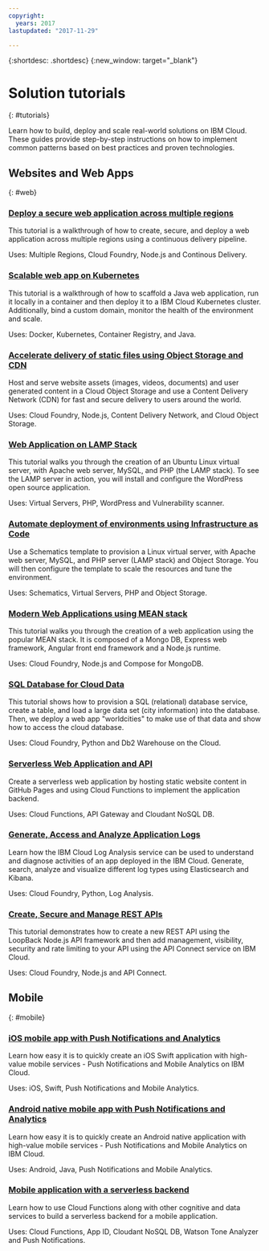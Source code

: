 ```yaml
---
copyright:
  years: 2017
lastupdated: "2017-11-29"

---
```


{:shortdesc: .shortdesc}
{:new_window: target="_blank"}

# Solution tutorials
{: #tutorials}

Learn how to build, deploy and scale real-world solutions on IBM Cloud. These guides provide step-by-step instructions on how to implement common patterns based on best practices and proven technologies.

## Websites and Web Apps
{: #web}

### [Deploy a secure web application across multiple regions](multi-region-webapp.html)

This tutorial is a walkthrough of how to create, secure, and deploy a web application across multiple regions using a continuous delivery pipeline.

Uses: Multiple Regions, Cloud Foundry, Node.js and Continous Delivery.

### [Scalable web app on Kubernetes](scalable-webapp-kubernetes.html)

This tutorial is a walkthrough of how to scaffold a Java web application, run it locally in a container and then deploy it to a IBM Cloud Kubernetes cluster. Additionally, bind a custom domain, monitor the health of the environment and scale.

Uses: Docker, Kubernetes, Container Registry, and Java.

### [Accelerate delivery of static files using Object Storage and CDN](static-files-cdn.html)

Host and serve website assets (images, videos, documents) and user generated content in a Cloud Object Storage and use a Content Delivery Network (CDN) for fast and secure delivery to users around the world.

Uses: Cloud Foundry, Node.js, Content Delivery Network, and Cloud Object Storage.

### [Web Application on LAMP Stack](lamp-stack.html)

This tutorial walks you through the creation of an Ubuntu Linux virtual server, with Apache web server, MySQL, and PHP (the LAMP stack). To see the LAMP server in action, you will install and configure the WordPress open source application.

Uses: Virtual Servers, PHP, WordPress and Vulnerability scanner.

### [Automate deployment of environments using Infrastructure as Code](infrastructure-as-code.html)

Use a Schematics template to provision a Linux virtual server, with Apache web server, MySQL, and PHP server (LAMP stack) and Object Storage. You will then configure the template to scale the resources and tune the environment.

Uses: Schematics, Virtual Servers, PHP and Object Storage.

### [Modern Web Applications using MEAN stack](mean-stack.html)

This tutorial walks you through the creation of a web application using the popular MEAN stack. It is composed of a Mongo DB, Express web framework, Angular front end framework and a Node.js runtime.

Uses: Cloud Foundry, Node.js and Compose for MongoDB.

### [SQL Database for Cloud Data](sql-database.html)

This tutorial shows how to provision a SQL (relational) database service, create a table, and load a large data set (city information) into the database. Then, we deploy a web app "worldcities" to make use of that data and show how to access the cloud database.

Uses: Cloud Foundry, Python and Db2 Warehouse on the Cloud.

### [Serverless Web Application and API](serverless-api-webapp.html)

Create a serverless web application by hosting static website content in GitHub Pages and using Cloud Functions to implement the application backend.

Uses: Cloud Functions, API Gateway and Cloudant NoSQL DB.

### [Generate, Access and Analyze Application Logs](application-log-analysis.html)

Learn how the IBM Cloud Log Analysis service can be used to understand and diagnose activities of an app deployed in the IBM Cloud. Generate, search, analyze and visualize different log types using Elasticsearch and Kibana.

Uses: Cloud Foundry, Python, Log Analysis.

### [Create, Secure and Manage REST APIs](create-manage-secure-apis.html)

This tutorial demonstrates how to create a new REST API using the LoopBack Node.js API framework and then add management, visibility, security and rate limiting to your API using the API Connect service on IBM Cloud.

Uses: Cloud Foundry, Node.js and API Connect.

## Mobile
{: #mobile}

### [iOS mobile app with Push Notifications and Analytics](ios-mobile-push-analytics.html)

Learn how easy it is to quickly create an iOS Swift application with high-value mobile services - Push Notifications and Mobile Analytics on IBM Cloud.

Uses: iOS, Swift, Push Notifications and Mobile Analytics.

### [Android native mobile app with Push Notifications and Analytics](android-mobile-push-analytics.html)

Learn how easy it is to quickly create an Android native application with high-value mobile services - Push Notifications and Mobile Analytics on IBM Cloud.

Uses: Android, Java, Push Notifications and Mobile Analytics.

### [Mobile application with a serverless backend](serverless-mobile-backend.html)

Learn how to use Cloud Functions along with other cognitive and data services to build a serverless backend for a mobile application.

Uses: Cloud Functions, App ID, Cloudant NoSQL DB, Watson Tone Analyzer and Push Notifications.